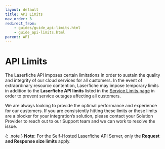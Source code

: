 ```yaml
---
layout: default
title: API Limits
nav_order: 3
redirect_from:
    - guides/guide_api-limits.html
    - guide_api-limits.html
parent: API
---
```

<!--Copyright (c) Laserfiche.
Licensed under the MIT License. See LICENSE in the project root for license information.-->

# API Limits
The Laserfiche API imposes certain limitations in order to sustain the quality and integrity of our cloud services for all customers. In the event of extraordinary resource contention, Laserfiche may impose temporary limits in addition to the **Laserfiche API limits** listed in the [Service Limits page](https://doc.laserfiche.com/laserfiche.documentation/en-us/Default.htm#Service-Limits.htm) in order to prevent service outages affecting all customers.

We are always looking to provide the optimal performance and experience for our customers. If you are consistently hitting these limits or these limits are a blocker for your integration’s solution, please contact your Solution Provider to reach out to our Support team and we can work to resolve the issue.

{: .note }
**Note:** For the Self-Hosted Laserfiche API Server, only the **Request and Response size limits** apply.